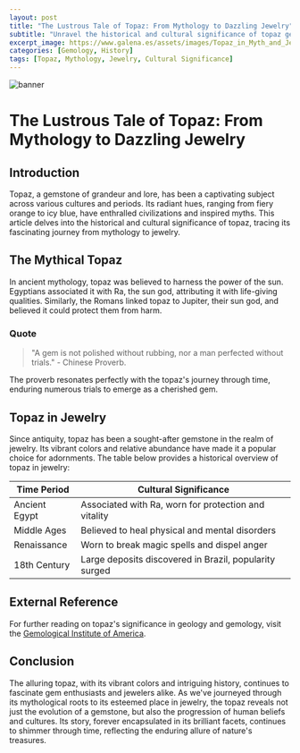 ```yaml
---
layout: post
title: "The Lustrous Tale of Topaz: From Mythology to Dazzling Jewelry"
subtitle: "Unravel the historical and cultural significance of topaz gemstone, exploring its roots in mythology and its resplendent journey in the world of jewelry."
excerpt_image: https://www.galena.es/assets/images/Topaz_in_Myth_and_Jewelry.png
categories: [Gemology, History]
tags: [Topaz, Mythology, Jewelry, Cultural Significance]
---
```


![banner](https://www.galena.es/assets/images/Topaz_in_Myth_and_Jewelry.png "Image exploring the historical and cultural significance of topaz, from its roots in mythology to its dazzling journey in the world of jewelry.")

# The Lustrous Tale of Topaz: From Mythology to Dazzling Jewelry

## Introduction

Topaz, a gemstone of grandeur and lore, has been a captivating subject across various cultures and periods. Its radiant hues, ranging from fiery orange to icy blue, have enthralled civilizations and inspired myths. This article delves into the historical and cultural significance of topaz, tracing its fascinating journey from mythology to jewelry.

## The Mythical Topaz

In ancient mythology, topaz was believed to harness the power of the sun. Egyptians associated it with Ra, the sun god, attributing it with life-giving qualities. Similarly, the Romans linked topaz to Jupiter, their sun god, and believed it could protect them from harm.

### Quote

> "A gem is not polished without rubbing, nor a man perfected without trials." - Chinese Proverb.

The proverb resonates perfectly with the topaz's journey through time, enduring numerous trials to emerge as a cherished gem.

## Topaz in Jewelry

Since antiquity, topaz has been a sought-after gemstone in the realm of jewelry. Its vibrant colors and relative abundance have made it a popular choice for adornments. The table below provides a historical overview of topaz in jewelry:

| Time Period | Cultural Significance |
| --- | --- |
| Ancient Egypt | Associated with Ra, worn for protection and vitality |
| Middle Ages | Believed to heal physical and mental disorders |
| Renaissance | Worn to break magic spells and dispel anger |
| 18th Century | Large deposits discovered in Brazil, popularity surged |

## External Reference

For further reading on topaz's significance in geology and gemology, visit the [Gemological Institute of America](https://www.gia.edu/topaz-description).

## Conclusion

The alluring topaz, with its vibrant colors and intriguing history, continues to fascinate gem enthusiasts and jewelers alike. As we've journeyed through its mythological roots to its esteemed place in jewelry, the topaz reveals not just the evolution of a gemstone, but also the progression of human beliefs and cultures. Its story, forever encapsulated in its brilliant facets, continues to shimmer through time, reflecting the enduring allure of nature's treasures.